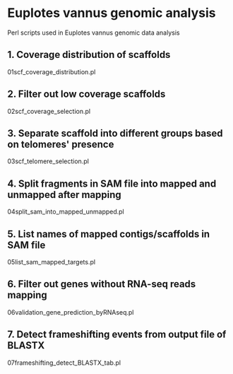 # Euplotes vannus genomic analysis
Perl scripts used in Euplotes vannus genomic data analysis

## 1. Coverage distribution of scaffolds
01scf_coverage_distribution.pl

## 2. Filter out low coverage scaffolds
02scf_coverage_selection.pl

## 3. Separate scaffold into different groups based on telomeres' presence
03scf_telomere_selection.pl

## 4. Split fragments in SAM file into mapped and unmapped after mapping
04split_sam_into_mapped_unmapped.pl

## 5. List names of mapped contigs/scaffolds in SAM file
05list_sam_mapped_targets.pl

## 6. Filter out genes without RNA-seq reads mapping
06validation_gene_prediction_byRNAseq.pl

## 7. Detect frameshifting events from output file of BLASTX
07frameshifting_detect_BLASTX_tab.pl
